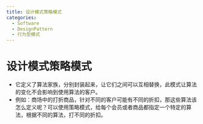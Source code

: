 ```yaml
---
title: 设计模式策略模式
categories:
  - Software
  - DesignPattern
  - 行为型模式
---
```

# 设计模式策略模式

- 它定义了算法家族，分别封装起来，让它们之间可以互相替换，此模式让算法的变化不会影响到使用算法的客户。
- 例如：商场中的打折商品，针对不同的客户可能有不同的折扣，那这些算法该怎么定义呢？可以使用策略模式，给每个会员或者商品都指定一个特定的算法，根据不同的算法，打不同的折扣。